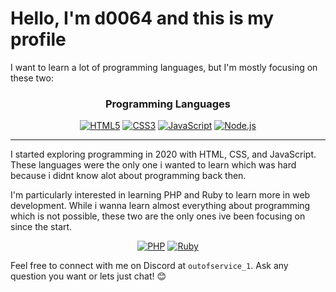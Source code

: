 # Hello, I'm d0064 and this is my profile

I want to learn a lot of programming languages, but I'm mostly focusing on these two:

<div align="center">
  <h3>Programming Languages</h3>
  <a href="https://en.wikipedia.org/wiki/HTML5" target="_blank" rel="noopener noreferrer"><img src="https://img.shields.io/badge/HTML5-E34F26?style=for-the-badge&logo=html5&logoColor=white" alt="HTML5"></a>
  <a href="https://en.wikipedia.org/wiki/CSS" target="_blank" rel="noopener noreferrer"><img src="https://img.shields.io/badge/CSS3-1572B6?style=for-the-badge&logo=css3&logoColor=white" alt="CSS3"></a>
  <a href="https://en.wikipedia.org/wiki/JavaScript" target="_blank" rel="noopener noreferrer"><img src="https://img.shields.io/badge/JavaScript-F7DF1E?style=for-the-badge&logo=javascript&logoColor=black" alt="JavaScript"></a>
  <a href="https://nodejs.org" target="_blank" rel="noopener noreferrer"><img src="https://img.shields.io/badge/Node.js-43853D?style=for-the-badge&logo=node.js&logoColor=white" alt="Node.js"></a>
</div>

---

I started exploring programming in 2020 with HTML, CSS, and JavaScript. These languages were the only one i wanted to learn which was hard because i didnt know alot about programming back then.

I'm particularly interested in learning PHP and Ruby to learn more in web development. While i wanna learn almost everything about programming which is not possible, these two are the only ones ive been focusing on since the start.

<div align="center">
  <a href="https://www.php.net/" target="_blank" rel="noopener noreferrer"><img src="https://img.shields.io/badge/PHP-777BB4?style=for-the-badge&logo=php&logoColor=white" alt="PHP"></a>
  <a href="https://www.ruby-lang.org/" target="_blank" rel="noopener noreferrer"><img src="https://img.shields.io/badge/Ruby-CC342D?style=for-the-badge&logo=ruby&logoColor=white" alt="Ruby"></a>
</div>

Feel free to connect with me on Discord at `outofservice_1`. Ask any question you want or lets just chat! 😊
